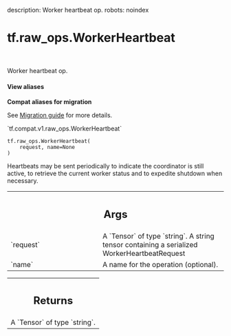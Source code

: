 description: Worker heartbeat op.
robots: noindex

# tf.raw_ops.WorkerHeartbeat

<!-- Insert buttons and diff -->

<table class="tfo-notebook-buttons tfo-api nocontent" align="left">

</table>



Worker heartbeat op.

<section class="expandable">
  <h4 class="showalways">View aliases</h4>
  <p>
<b>Compat aliases for migration</b>
<p>See
<a href="https://www.tensorflow.org/guide/migrate">Migration guide</a> for
more details.</p>
<p>`tf.compat.v1.raw_ops.WorkerHeartbeat`</p>
</p>
</section>

<pre class="devsite-click-to-copy prettyprint lang-py tfo-signature-link">
<code>tf.raw_ops.WorkerHeartbeat(
    request, name=None
)
</code></pre>



<!-- Placeholder for "Used in" -->

Heartbeats may be sent periodically to indicate the coordinator is still active,
to retrieve the current worker status and to expedite shutdown when necessary.

<!-- Tabular view -->
 <table class="responsive fixed orange">
<colgroup><col width="214px"><col></colgroup>
<tr><th colspan="2"><h2 class="add-link">Args</h2></th></tr>

<tr>
<td>
`request`
</td>
<td>
A `Tensor` of type `string`.
A string tensor containing a serialized WorkerHeartbeatRequest
</td>
</tr><tr>
<td>
`name`
</td>
<td>
A name for the operation (optional).
</td>
</tr>
</table>



<!-- Tabular view -->
 <table class="responsive fixed orange">
<colgroup><col width="214px"><col></colgroup>
<tr><th colspan="2"><h2 class="add-link">Returns</h2></th></tr>
<tr class="alt">
<td colspan="2">
A `Tensor` of type `string`.
</td>
</tr>

</table>

